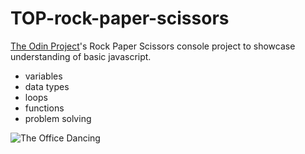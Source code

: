 # TOP-rock-paper-scissors

[The Odin Project](https://www.theodinproject.com/lessons/foundations-rock-paper-scissors)'s Rock Paper Scissors console project to showcase understanding of basic javascript.
- variables
- data types
- loops
- functions
- problem solving

![The Office Dancing](https://media4.giphy.com/media/v1.Y2lkPTc5MGI3NjExdWtoMGh1b2NyNjdxNTIyZDd3Z3U2ajZ6ZWl1NDJpZzczbmx0ZnIzOCZlcD12MV9pbnRlcm5hbF9naWZfYnlfaWQmY3Q9Zw/l0MYt5jPR6QX5pnqM/giphy.gif)